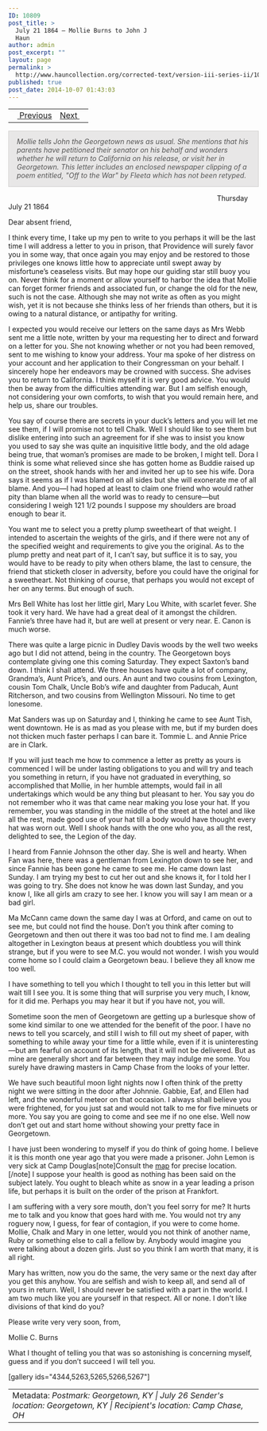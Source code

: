 ```yaml
---
ID: 10809
post_title: >
  July 21 1864 – Mollie Burns to John J
  Haun
author: admin
post_excerpt: ""
layout: page
permalink: >
  http://www.hauncollection.org/corrected-text/version-iii-series-ii/10809-2/
published: true
post_date: 2014-10-07 01:43:03
---
```

<table style="width: 100%;">
<tbody>
<tr>
<td style="text-align: left;"><a title="July 19 1964" href="http://www.hauncollection.org/version-3/version-iii-series-ii/july-19-1864-nannie-mcclelland-to-john-j-haun%E2%80%A8/"><img src="https://lh3.googleusercontent.com/-EFJpxxNiPNw/VqgtWBCZrMI/AAAAAAAAAFU/WfY4lPFWWkg/s800-Ic42/Soeb-Plain-Arrows-8-10px.png" alt="" width="10" height="10" /> Previous</a></td>
<td style="text-align: right;"><a title="July 29 1864" href="http://www.hauncollection.org/version-3/version-iii-series-ii/july-29-1864-john-j-haun-to-mollie-burns%E2%80%A8/">Next <img src="https://lh3.googleusercontent.com/-67k0cYlpXHw/VqgtWKz1MXI/AAAAAAAAAFU/k9PW_Piyurk/s800-Ic42/Soeb-Plain-Arrows-5-10px.png" alt="" width="10" height="10" /></a></td>
</tr>
</tbody>
</table>
<p style="padding: 12px 16px 14px 16px; color: #555555; background-color: #e8e7e7; border: #d2d0cf 1px solid;"><em>Mollie tells John the Georgetown news as usual. She mentions that his parents have petitioned their senator on his behalf and wonders whether he will return to California on his release, or visit her in Georgetown. This letter includes an enclosed newspaper clipping of a poem entitled, "Off to the War" by Fleeta which has not been retyped.</em></p>
<span style="margin-left: 420px;">Thursday July 21 1864</span>

Dear absent friend,

I think every time, I take up my pen to write to you perhaps it will be the last time I will address a letter to you in prison, that Providence will surely favor you in some way, that once again you may enjoy and be restored to those privileges one knows little how to appreciate until swept away by misfortune’s ceaseless visits. But may hope our guiding star still buoy you on. Never think for a moment or allow yourself to harbor the idea that Mollie can forget former friends and associated fun, or change the old for the new, such is not the case. Although she may not write as often as you might wish, yet it is not because she thinks less of her friends than others, but it is owing to a natural distance, or antipathy for writing.

I expected you would receive our letters on the same days as Mrs Webb sent me a little note, written by your ma requesting her to direct and forward on a letter for you. She not knowing whether or not you had been removed, sent to me wishing to know your address. Your ma spoke of her distress on your account and her application to their Congressman on your behalf. I sincerely hope her endeavors may be crowned with success. She advises you to return to California. I think myself it is very good advice. You would then be away from the difficulties attending war. But I am selfish enough, not considering your own comforts, to wish that you would remain here, and help us, share our troubles.

You say of course there are secrets in your duck’s letters and you will let me see them, if I will promise not to tell Chalk. Well I should like to see them but dislike entering into such an agreement for if she was to insist you know you used to say she was quite an inquisitive little body, and the old adage being true, that woman’s promises are made to be broken, I might tell. Dora I think is some what relieved since she has gotten home as Buddie raised up on the street, shook hands with her and invited her up to see his wife. Dora says it seems as if I was blamed on all sides but she will exonerate me of all blame. And you—I had hoped at least to claim one friend who would rather pity than blame when all the world was to ready to censure—but considering I weigh 121 1/2 pounds I suppose my shoulders are broad enough to bear it.

You want me to select you a pretty plump sweetheart of that weight. I intended to ascertain the weights of the girls, and if there were not any of the specified weight and requirements to give you the original. As to the plump pretty and neat part of it, I can’t say, but suffice it is to say, you would have to be ready to pity when others blame, the last to censure, the friend that sticketh closer in adversity, before you could have the original for a sweetheart. Not thinking of course, that perhaps you would not except of her on any terms. But enough of such.

Mrs Bell White has lost her little girl, Mary Lou White, with scarlet fever. She took it very hard. We have had a great deal of it amongst the children. Fannie’s three have had it, but are well at present or very near. E. Canon is much worse.

There was quite a large picnic in Dudley Davis woods by the well two weeks ago but I did not attend, being in the country. The Georgetown boys contemplate giving one this coming Saturday. They expect Saxton’s band down. I think I shall attend. We three houses have quite a lot of company, Grandma’s, Aunt Price’s, and ours. An aunt and two cousins from Lexington, cousin Tom Chalk, Uncle Bob’s wife and daughter from Paducah, Aunt Ritcherson, and two cousins from Wellington Missouri. No time to get lonesome.

Mat Sanders was up on Saturday and I, thinking he came to see Aunt Tish, went downtown. He is as mad as you please with me, but if my burden does not thicken much faster perhaps I can bare it. Tommie L. and Annie Price are in Clark.

If you will just teach me how to commence a letter as pretty as yours is commenced I will be under lasting obligations to you and will try and teach you something in return, if you have not graduated in everything, so accomplished that Mollie, in her humble attempts, would fail in all undertakings which would be any thing but pleasant to her.
You say you do not remember who it was that came near making you lose your hat. If you remember, you was standing in the middle of the street at the hotel and like all the rest, made good use of your hat till a body would have thought every hat was worn out. Well I shook hands with the one who you, as all the rest, delighted to see, the Legion of the day.

I heard from Fannie Johnson the other day. She is well and hearty. When Fan was here, there was a gentleman from Lexington down to see her, and since Fannie has been gone he came to see me. He came down last Sunday. I am trying my best to cut her out and she knows it, for I told her I was going to try. She does not know he was down last Sunday, and you know I, like all girls am crazy to see her. I know you will say I am mean or a bad girl.

Ma McCann came down the same day I was at Orford, and came on out to see me, but could not find the house. Don’t you think after coming to Georgetown and then out there it was too bad not to find me. I am dealing altogether in Lexington beaus at present which doubtless you will think strange, but if you were to see M.C. you would not wonder. I wish you would come home so I could claim a Georgetown beau. I believe they all know me too well.

I have something to tell you which I thought to tell you in this letter but will wait till I see you. It is some thing that will surprise you very much, I know, for it did me. Perhaps you may hear it but if you have not, you will.

Sometime soon the men of Georgetown are getting up a burlesque show of some kind similar to one we attended for the benefit of the poor. I have no news to tell you scarcely, and still I wish to fill out my sheet of paper, with something to while away your time for a little while, even if it is uninteresting—but am fearful on account of its length, that it will not be delivered. But as mine are generally short and far between they may indulge me some. You surely have drawing masters in Camp Chase from the looks of your letter.

We have such beautiful moon light nights now I often think of the pretty night we were sitting in the door after Johnnie. Gabbie, Eaf, and Ellen had left, and the wonderful meteor on that occasion. I always shall believe you were frightened, for you just sat and would not talk to me for five minuets or more. You say you are going to come and see me if no one else. Well now don’t get out and start home without showing your pretty face in Georgetown.

I have just been wondering to myself if you do think of going home. I believe it is this month one year ago that you were made a prisoner. John Lemon is very sick at Camp Douglas[note]Consult the <a title="Map" href="http://www.hauncollection.org/version-3/map/">map</a> for precise location.[/note] I suppose your health is good as nothing has been said on the subject lately. You ought to bleach white as snow in a year leading a prison life, but perhaps it is built on the order of the prison at Frankfort.

I am suffering with a very sore mouth, don't you feel sorry for me? It hurts me to talk and you know that goes hard with me. You would not try any roguery now, I guess, for fear of contagion, if you were to come home. Mollie, Chalk and Mary in one letter, would you not think of another name, Ruby or something else to call a fellow by. Anybody would imagine you were talking about a dozen girls. Just so you think I am worth that many, it is all right.

Mary has written, now you do the same, the very same or the next day after you get this anyhow. You are selfish and wish to keep all, and send all of yours in return. Well, I should never be satisfied with a part in the world. I am two much like you are yourself in that respect. All or none. I don't like divisions of that kind do you?

Please write very very soon, from,

Mollie C. Burns

What I thought of telling you that was so astonishing is concerning myself, guess and if you don’t succeed I will tell you.

[gallery ids="4344,5263,5265,5266,5267"]
<table style="width: 100%;">
<tbody>
<tr>
<td>Metadata:<em> Postmark: Georgetown, KY | July 26</em>
<em>Sender's location: Georgetown, KY | Recipient's location: Camp Chase, OH</em></td>
</tr>
</tbody>
</table>